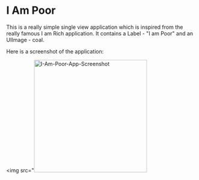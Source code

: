 # I Am Poor

This is a really simple single view application which is inspired from the really famous I am Rich application. It contains a Label - "I am Poor" and an UIImage - coal.

Here is a screenshot of the application:

<img src="<img src="https://github.com/kri-eng/I-Am-Poor-App/assets/124129235/ca732b45-c191-497b-a205-0ade11129d30" alt="I-Am-Poor-App-Screenshot" width=300>
